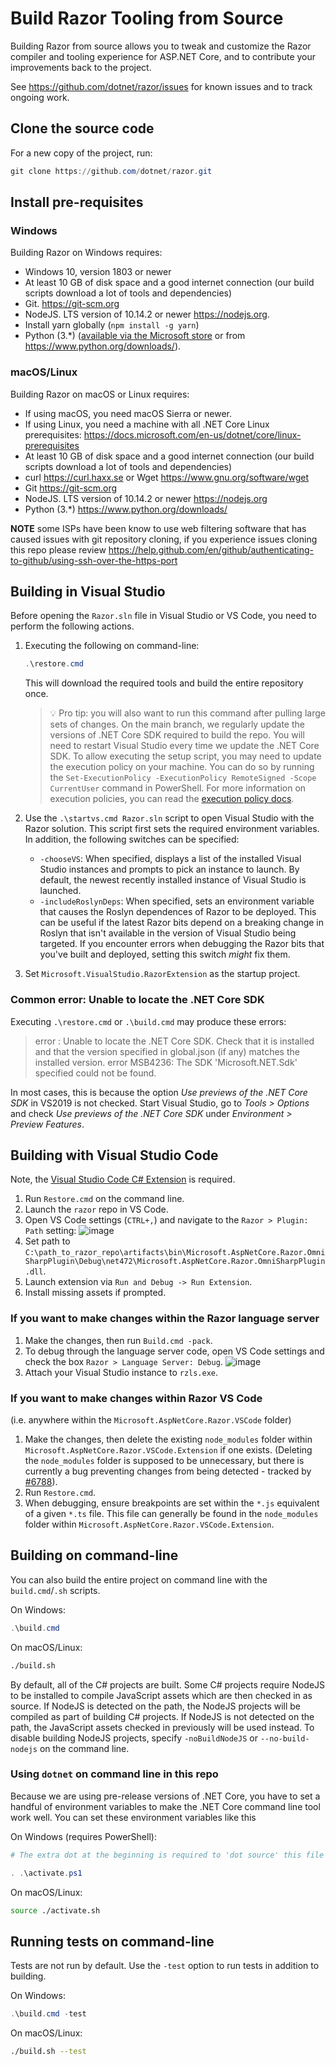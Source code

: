 ﻿# Build Razor Tooling from Source

Building Razor from source allows you to tweak and customize the Razor compiler and tooling experience for ASP.NET Core, and to contribute your improvements back to the project.

See <https://github.com/dotnet/razor/issues> for known issues and to track ongoing work.

## Clone the source code

For a new copy of the project, run:

```ps1
git clone https://github.com/dotnet/razor.git
```

## Install pre-requisites

### Windows

Building Razor on Windows requires:

* Windows 10, version 1803 or newer
* At least 10 GB of disk space and a good internet connection (our build scripts download a lot of tools and dependencies)
* Git. <https://git-scm.org>
* NodeJS. LTS version of 10.14.2 or newer <https://nodejs.org>.
* Install yarn globally (`npm install -g yarn`)
* Python (3.\*) ([available via the Microsoft store](https://www.microsoft.com/en-us/p/python-38/9mssztt1n39l?activetab=pivot:overviewtab) or from <https://www.python.org/downloads/>).

### macOS/Linux

Building Razor on macOS or Linux requires:

* If using macOS, you need macOS Sierra or newer.
* If using Linux, you need a machine with all .NET Core Linux prerequisites: <https://docs.microsoft.com/en-us/dotnet/core/linux-prerequisites>
* At least 10 GB of disk space and a good internet connection (our build scripts download a lot of tools and dependencies)
* curl <https://curl.haxx.se> or Wget <https://www.gnu.org/software/wget>
* Git <https://git-scm.org>
* NodeJS. LTS version of 10.14.2 or newer <https://nodejs.org>
* Python (3.\*) <https://www.python.org/downloads/>

**NOTE** some ISPs have been know to use web filtering software that has caused issues with git repository cloning, if you experience issues cloning this repo please review <https://help.github.com/en/github/authenticating-to-github/using-ssh-over-the-https-port>

## Building in Visual Studio

Before opening the `Razor.sln` file in Visual Studio or VS Code, you need to perform the following actions.

1. Executing the following on command-line:

   ```ps1
   .\restore.cmd
   ```

   This will download the required tools and build the entire repository once.

   > :bulb: Pro tip: you will also want to run this command after pulling large sets of changes. On the main
   > branch, we regularly update the versions of .NET Core SDK required to build the repo.
   > You will need to restart Visual Studio every time we update the .NET Core SDK.
   > To allow executing the setup script, you may need to update the execution policy on your machine.
   You can do so by running the `Set-ExecutionPolicy -ExecutionPolicy RemoteSigned -Scope CurrentUser` command
   in PowerShell. For more information on execution policies, you can read the [execution policy docs](https://docs.microsoft.com/en-us/powershell/module/microsoft.powershell.security/set-executionpolicy).

2. Use the `.\startvs.cmd Razor.sln` script to open Visual Studio with the Razor solution. This script first sets the required
environment variables. In addition, the following switches can be specified:

   * `-chooseVS`: When specified, displays a list of the installed Visual Studio instances and prompts to
     pick an instance to launch. By default, the newest recently installed instance of Visual Studio is
     launched.
   * `-includeRoslynDeps`: When specified, sets an environment variable that causes the Roslyn dependences
     of Razor to be deployed. This can be useful if the latest Razor bits depend on a breaking change in
     Roslyn that isn't available in the version of Visual Studio being targeted. If you encounter errors
     when debugging the Razor bits that you've built and deployed, setting this switch _might_ fix them.

3. Set `Microsoft.VisualStudio.RazorExtension` as the startup project.

### Common error: Unable to locate the .NET Core SDK

Executing `.\restore.cmd` or `.\build.cmd` may produce these errors:

> error : Unable to locate the .NET Core SDK. Check that it is installed and that the version specified in global.json (if any) matches the installed version.
> error MSB4236: The SDK 'Microsoft.NET.Sdk' specified could not be found.

In most cases, this is because the option _Use previews of the .NET Core SDK_ in VS2019 is not checked. Start Visual Studio, go to _Tools > Options_ and check _Use previews of the .NET Core SDK_ under _Environment > Preview Features_.

## Building with Visual Studio Code

Note, the [Visual Studio Code C# Extension](https://marketplace.visualstudio.com/items?itemName=ms-dotnettools.csharp) is required.

1. Run `Restore.cmd` on the command line.
1. Launch the `razor` repo in VS Code.
2. Open VS Code settings (`CTRL+,`) and navigate to the `Razor > Plugin: Path` setting:
![image](https://user-images.githubusercontent.com/16968319/192892840-ae2b102c-a282-472f-b1f1-ef3dad671874.png)
3. Set path to `C:\path_to_razor_repo\artifacts\bin\Microsoft.AspNetCore.Razor.OmniSharpPlugin\Debug\net472\Microsoft.AspNetCore.Razor.OmniSharpPlugin.dll`.
4. Launch extension via `Run and Debug -> Run Extension`.
5. Install missing assets if prompted.

### If you want to make changes within the Razor language server
1. Make the changes, then run `Build.cmd -pack`.
2. To debug through the language server code, open VS Code settings and check the box `Razor > Language Server: Debug`.
![image](https://user-images.githubusercontent.com/16968319/192892444-1e4e514a-d41a-4aea-b739-cecee48d12d6.png)
3. Attach your Visual Studio instance to `rzls.exe`.

### If you want to make changes within Razor VS Code
(i.e. anywhere within the `Microsoft.AspNetCore.Razor.VSCode` folder)
1. Make the changes, then delete the existing `node_modules` folder within `Microsoft.AspNetCore.Razor.VSCode.Extension` if one exists. (Deleting the `node_modules` folder is supposed to be unnecessary, but there is currently a bug preventing changes from being detected - tracked by [#6788](https://github.com/dotnet/razor-tooling/issues/6788)).
2. Run `Restore.cmd`.
3. When debugging, ensure breakpoints are set within the `*.js` equivalent of a given `*.ts` file. This file can generally be found in the `node_modules` folder within `Microsoft.AspNetCore.Razor.VSCode.Extension`.

## Building on command-line

You can also build the entire project on command line with the `build.cmd`/`.sh` scripts.

On Windows:

```ps1
.\build.cmd
```

On macOS/Linux:

```bash
./build.sh
```

By default, all of the C# projects are built. Some C# projects require NodeJS to be installed to compile JavaScript assets which are then checked in as source. If NodeJS is detected on the path, the NodeJS projects will be compiled as part of building C# projects. If NodeJS is not detected on the path, the JavaScript assets checked in previously will be used instead. To disable building NodeJS projects, specify `-noBuildNodeJS` or `--no-build-nodejs` on the command line.

### Using `dotnet` on command line in this repo

Because we are using pre-release versions of .NET Core, you have to set a handful of environment variables
to make the .NET Core command line tool work well. You can set these environment variables like this

On Windows (requires PowerShell):

```ps1
# The extra dot at the beginning is required to 'dot source' this file into the right scope.

. .\activate.ps1
```

On macOS/Linux:

```bash
source ./activate.sh
```

## Running tests on command-line

Tests are not run by default. Use the `-test` option to run tests in addition to building.

On Windows:

```ps1
.\build.cmd -test
```

On macOS/Linux:

```bash
./build.sh --test
```
